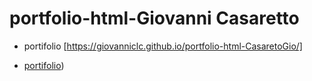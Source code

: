 # portfolio-html-Giovanni Casaretto
* portifolio [https://giovanniclc.github.io/portfolio-html-CasaretoGio/]

* [portifolio](https://giovanniclc.github.io/portfolio-html-CasaretoGio/))
